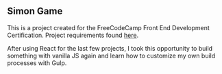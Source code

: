 ## Simon Game

This is a project created for the FreeCodeCamp Front End Development Certification. Project requirements found [here](https://www.freecodecamp.org/challenges/build-a-simon-game).

After using React for the last few projects, I took this opportunity to build something with vanilla JS again and learn how to customize my own build processes with Gulp.